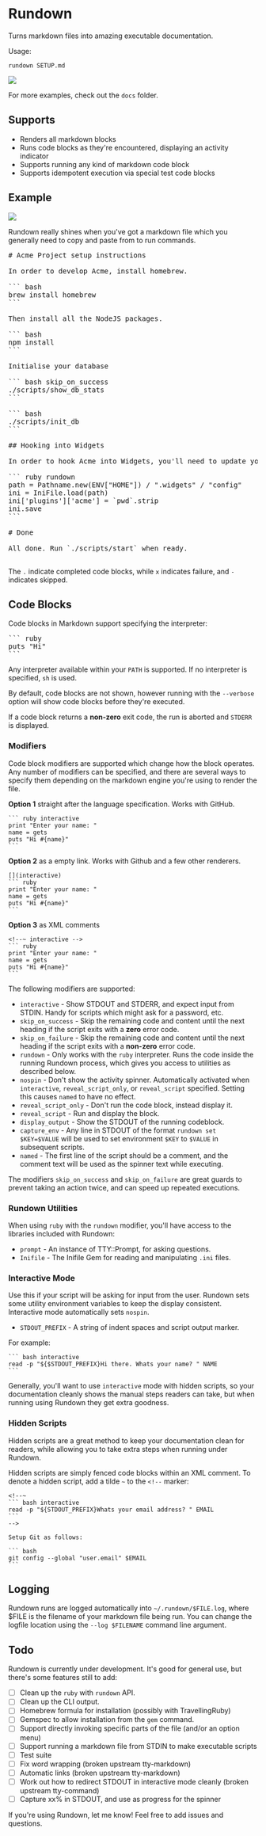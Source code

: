 # Rundown

Turns markdown files into amazing executable documentation.

Usage:

```
rundown SETUP.md
```

<img src="https://github.com/elseano/rundown/raw/master/docs/preview.png">

For more examples, check out the `docs` folder.


## Supports

* Renders all markdown blocks
* Runs code blocks as they're encountered, displaying an activity indicator
* Supports running any kind of markdown code block
* Supports idempotent execution via special test code blocks

## Example

<img src="https://github.com/elseano/rundown/raw/master/docs/runbook.gif">

Rundown really shines when you've got a markdown file which you generally need to copy and paste from to run commands.

<pre>
# Acme Project setup instructions

In order to develop Acme, install homebrew.

``` bash
brew install homebrew
```

Then install all the NodeJS packages.

``` bash
npm install
```

Initialise your database

``` bash skip_on_success
./scripts/show_db_stats
```

``` bash
./scripts/init_db
```

## Hooking into Widgets

In order to hook Acme into Widgets, you'll need to update your Widgets config file

``` ruby rundown
path = Pathname.new(ENV["HOME"]) / ".widgets" / "config"
ini = IniFile.load(path)
ini['plugins']['acme'] = `pwd`.strip
ini.save
```

# Done

All done. Run `./scripts/start` when ready.

</pre>

The `.` indicate completed code blocks, while `x` indicates failure, and `-` indicates skipped. 
 

## Code Blocks

Code blocks in Markdown support specifying the interpreter:

<pre>
``` ruby
puts "Hi"
```
</pre>

Any interpreter available within your `PATH` is supported. If no interpreter is specified, `sh` is used.

By default, code blocks are not shown, however running with the `--verbose` option will show code blocks before they're executed.

If a code block returns a **non-zero** exit code, the run is aborted and `STDERR` is displayed.

### Modifiers

Code block modifiers are supported which change how the block operates. Any number of modifiers can be specified, and there are several ways to specify them depending on the markdown engine you're using to render the file.

**Option 1** straight after the language specification. Works with GitHub.

    ``` ruby interactive
    print "Enter your name: "
    name = gets
    puts "Hi #{name}"
    ```

**Option 2** as a empty link. Works with Github and a few other renderers.

    [](interactive)
    ``` ruby
    print "Enter your name: "
    name = gets
    puts "Hi #{name}"
    ```

**Option 3** as XML comments

    <!--~ interactive -->
    ``` ruby
    print "Enter your name: "
    name = gets
    puts "Hi #{name}"
    ```


The following modifiers are supported:

* `interactive` - Show STDOUT and STDERR, and expect input from STDIN. Handy for scripts which might ask for a password, etc.
* `skip_on_success` - Skip the remaining code and content until the next heading if the script exits with a **zero** error code.
* `skip_on_failure` - Skip the remaining code and content until the next heading if the script exits with a **non-zero** error code.
* `rundown` - Only works with the `ruby` interpreter. Runs the code inside the running Rundown process, which gives you access to utilities as described below.
* `nospin` - Don't show the activity spinner. Automatically activated when `interactive`, `reveal_script_only`, or `reveal_script` specified. Setting this causes `named` to have no effect.
* `reveal_script_only` - Don't run the code block, instead display it.
* `reveal_script` - Run and display the block.
* `display_output` - Show the STDOUT of the running codeblock.
* `capture_env` - Any line in STDOUT of the format `rundown set $KEY=$VALUE` will be used to set environment `$KEY` to `$VALUE` in subsequent scripts.
* `named` - The first line of the script should be a comment, and the comment text will be used as the spinner text while executing.

The modifiers `skip_on_success` and `skip_on_failure` are great guards to prevent taking an action twice, and can speed up repeated executions.

### Rundown Utilities

When using `ruby` with the `rundown` modifier, you'll have access to the libraries included with Rundown:

* `prompt` - An instance of TTY::Prompt, for asking questions.
* `Inifile` - The Inifile Gem for reading and manipulating `.ini` files.


### Interactive Mode

Use this if your script will be asking for input from the user. Rundown sets some utility environment variables to keep the display consistent. Interactive mode automatically sets `nospin`.

* `STDOUT_PREFIX` - A string of indent spaces and script output marker.

For example:

    ``` bash interactive
    read -p "${$STDOUT_PREFIX}Hi there. Whats your name? " NAME
    ```

Generally, you'll want to use `interactive` mode with hidden scripts, so your documentation cleanly shows the manual steps readers can take, but when running using Rundown they get extra goodness.

### Hidden Scripts

Hidden scripts are a great method to keep your documentation clean for readers, while allowing you to take extra steps when running under Rundown.

Hidden scripts are simply fenced code blocks within an XML comment. To denote a hidden script, add a tilde `~` to the `<!--` marker:

    <!--~
    ``` bash interactive
    read -p "${STDOUT_PREFIX}Whats your email address? " EMAIL
    ```
    -->

    Setup Git as follows:

    ``` bash
    git config --global "user.email" $EMAIL
    ```

## Logging

Rundown runs are logged automatically into `~/.rundown/$FILE.log`, where $FILE is the filename of your markdown file being run. You can change the logfile location using the `--log $FILENAME` command line argument.

## Todo

Rundown is currently under development. It's good for general use, but there's some features still to add:

* [ ] Clean up the `ruby` with `rundown` API.
* [ ] Clean up the CLI output.
* [ ] Homebrew formula for installation (possibly with TravellingRuby)
* [ ] Gemspec to allow installation from the `gem` command.
* [ ] Support directly invoking specific parts of the file (and/or an option menu)
* [ ] Support running a markdown file from STDIN to make executable scripts
* [ ] Test suite
* [ ] Fix word wrapping (broken upstream tty-markdown)
* [ ] Automatic links (broken upstream tty-markdown)
* [ ] Work out how to redirect STDOUT in interactive mode cleanly (broken upstream tty-command) 
* [ ] Capture xx% in STDOUT, and use as progress for the spinner

If you're using Rundown, let me know! Feel free to add issues and questions.
